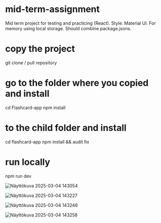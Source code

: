 # mid-term-assignment
Mid term project for testing and practicing (React). Style: Material UI. For memory using local storage. Should combine package.jsons.

# copy the project
git clone / pull repository

# go to the folder where you copied and install
cd Flashcard-app
npm install

# to the child folder and install
cd flashcard-app
npm install && audit fix

# run locally
npm run dev

![Näyttökuva 2025-03-04 143054](https://github.com/user-attachments/assets/8b575904-2b50-4ad9-9c7e-5432c956b5f8)

![Näyttökuva 2025-03-04 143227](https://github.com/user-attachments/assets/61ebfb34-03af-483f-a353-b874fc463c30)

![Näyttökuva 2025-03-04 143246](https://github.com/user-attachments/assets/dde82993-0f7e-4fb1-b2d0-1812be84eb66)

![Näyttökuva 2025-03-04 143258](https://github.com/user-attachments/assets/9fcf57bf-108e-4b1f-ab9c-5419a6cbadf9)


